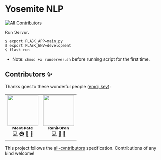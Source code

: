 # Yosemite NLP
<!-- ALL-CONTRIBUTORS-BADGE:START - Do not remove or modify this section -->
[![All Contributors](https://img.shields.io/badge/all_contributors-2-orange.svg?style=flat-square)](#contributors-)
<!-- ALL-CONTRIBUTORS-BADGE:END -->

Run Server:

```
$ export FLASK_APP=main.py
$ export FLASK_ENV=development
$ flask run
```

- Note: `chmod +x runserver.sh` before running script for the first time.

## Contributors ✨

Thanks goes to these wonderful people ([emoji key](https://allcontributors.org/docs/en/emoji-key)):

<!-- ALL-CONTRIBUTORS-LIST:START - Do not remove or modify this section -->
<!-- prettier-ignore-start -->
<!-- markdownlint-disable -->
<table>
  <tr>
    <td align="center"><a href="https://meetpatel.github.io/"><img src="https://avatars.githubusercontent.com/u/45785817?v=4?s=100" width="100px;" alt=""/><br /><sub><b>Meet Patel</b></sub></a><br /><a href="https://github.com/meet59patel/Group3-Yosemite-NLP/commits?author=meet59patel" title="Code">💻</a> <a href="#infra-meet59patel" title="Infrastructure (Hosting, Build-Tools, etc)">🚇</a> <a href="#maintenance-meet59patel" title="Maintenance">🚧</a> <a href="#projectManagement-meet59patel" title="Project Management">📆</a></td>
    <td align="center"><a href="https://github.com/rhlshah"><img src="https://avatars.githubusercontent.com/u/45811662?v=4?s=100" width="100px;" alt=""/><br /><sub><b>Rahil Shah</b></sub></a><br /><a href="https://github.com/meet59patel/Group3-Yosemite-NLP/commits?author=rhlshah" title="Code">💻</a> <a href="#ideas-rhlshah" title="Ideas, Planning, & Feedback">🤔</a> <a href="#maintenance-rhlshah" title="Maintenance">🚧</a></td>
  </tr>
</table>

<!-- markdownlint-restore -->
<!-- prettier-ignore-end -->

<!-- ALL-CONTRIBUTORS-LIST:END -->

This project follows the [all-contributors](https://github.com/all-contributors/all-contributors) specification. Contributions of any kind welcome!